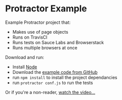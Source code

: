 # Protractor Example #

Example Protractor project that:
* Makes use of page objects
* Runs on TravisCI
* Runs tests on Sauce Labs and Browserstack
* Runs multiple browsers at once


Download and run:
* Install [Node](http://nodejs.org)
* Download the [example code from GitHub](https://github.com/qualityshepherd/protractor_example)
* run `npm install` to install the project dependancies
* run `protractor conf.js` to run the tests

Or if you're a non-reader, [watch the video...](https://www.youtube.com/watch?v=JIGvty1bQxk)